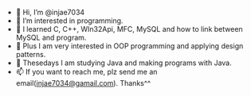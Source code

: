 - 👋 Hi, I’m @injae7034
- 👀 I’m interested in programming.
- 🌱 I learned C, C++, WIn32Api, MFC, MySQL and how to link between MySQL and program.
- 💞️ Plus I am very interested in OOP programming and applying design patterns.
- 🤔 Thesedays I am studying Java and making programs with Java.
- 📫 If you want to reach me, plz send me an email(injae7034@gamail.com). Thanks^^ 

<!---
injae7034/injae7034 is a ✨ special ✨ repository because its `README.md` (this file) appears on your GitHub profile.
You can click the Preview link to take a look at your changes.
--->
